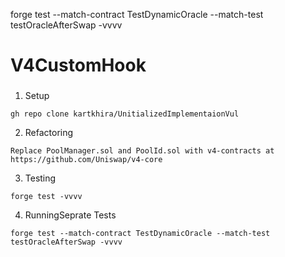 forge test --match-contract TestDynamicOracle --match-test testOracleAfterSwap -vvvv

# V4CustomHook

###
1. Setup
```
gh repo clone kartkhira/UnitializedImplementaionVul
```

2. Refactoring
```
Replace PoolManager.sol and PoolId.sol with v4-contracts at https://github.com/Uniswap/v4-core

```
3. Testing
```
forge test -vvvv
```
4. RunningSeprate Tests
```
forge test --match-contract TestDynamicOracle --match-test testOracleAfterSwap -vvvv
```